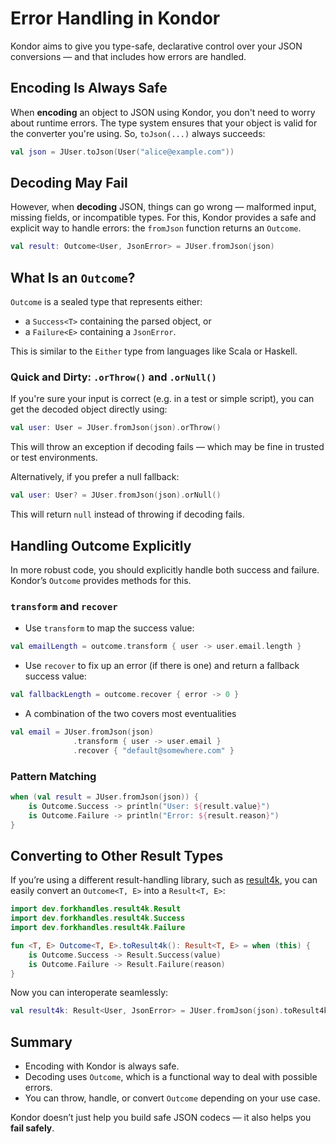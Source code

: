 # Error Handling in Kondor

Kondor aims to give you type-safe, declarative control over your JSON conversions — and that includes how errors are handled.

## Encoding Is Always Safe

When **encoding** an object to JSON using Kondor, you don't need to worry about runtime errors. The type system ensures that your object is valid for the converter you're using. So, `toJson(...)` always succeeds:

```kotlin
val json = JUser.toJson(User("alice@example.com"))
```

## Decoding May Fail

However, when **decoding** JSON, things can go wrong — malformed input, missing fields, or incompatible types. For this, Kondor provides a safe and explicit way to handle errors: the `fromJson` function returns an `Outcome`.

```kotlin
val result: Outcome<User, JsonError> = JUser.fromJson(json)
```

## What Is an `Outcome`?

`Outcome` is a sealed type that represents either:

- a `Success<T>` containing the parsed object, or
- a `Failure<E>` containing a `JsonError`.

This is similar to the `Either` type from languages like Scala or Haskell.

### Quick and Dirty: `.orThrow()` and `.orNull()`

If you're sure your input is correct (e.g. in a test or simple script), you can get the decoded object directly using:

```kotlin
val user: User = JUser.fromJson(json).orThrow()
```

This will throw an exception if decoding fails — which may be fine in trusted or test environments.

Alternatively, if you prefer a null fallback:

```kotlin
val user: User? = JUser.fromJson(json).orNull()
```

This will return `null` instead of throwing if decoding fails.

## Handling Outcome Explicitly

In more robust code, you should explicitly handle both success and failure. Kondor’s `Outcome` provides methods for this.

### `transform` and `recover`

- Use `transform` to map the success value:

```kotlin
val emailLength = outcome.transform { user -> user.email.length }
```

- Use `recover` to fix up an error (if there is one) and return a fallback success value:

```kotlin
val fallbackLength = outcome.recover { error -> 0 }
```

- A combination of the two covers most eventualities

```kotlin
val email = JUser.fromJson(json)
              .transform { user -> user.email }
              .recover { "default@somewhere.com" }
```

### Pattern Matching

```kotlin
when (val result = JUser.fromJson(json)) {
    is Outcome.Success -> println("User: ${result.value}")
    is Outcome.Failure -> println("Error: ${result.reason}")
}
```

## Converting to Other Result Types

If you’re using a different result-handling library, such as [result4k](https://github.com/fork-handles/forkhandles/blob/trunk/result4k), you can easily convert an `Outcome<T, E>` into a `Result<T, E>`:

```kotlin
import dev.forkhandles.result4k.Result
import dev.forkhandles.result4k.Success
import dev.forkhandles.result4k.Failure

fun <T, E> Outcome<T, E>.toResult4k(): Result<T, E> = when (this) {
    is Outcome.Success -> Result.Success(value)
    is Outcome.Failure -> Result.Failure(reason)
}
```

Now you can interoperate seamlessly:

```kotlin
val result4k: Result<User, JsonError> = JUser.fromJson(json).toResult4k()
```

## Summary

- Encoding with Kondor is always safe.
- Decoding uses `Outcome`, which is a functional way to deal with possible errors.
- You can throw, handle, or convert `Outcome` depending on your use case.

Kondor doesn’t just help you build safe JSON codecs — it also helps you **fail safely**.

